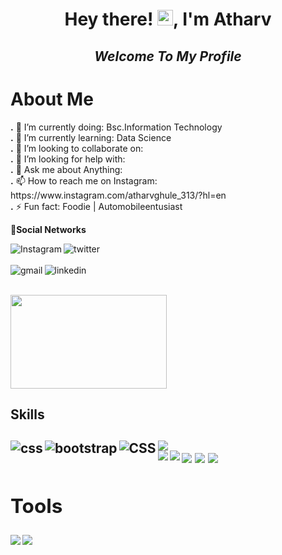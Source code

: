 <h1 align="center">Hey there! <img src="https://media.giphy.com/media/hvRJCLFzcasrR4ia7z/giphy.gif" width="25px">, I'm Atharv</h1>

  <h2 align="center" style="color:'green'"> <i>Welcome To My Profile</i> </h2>
  
  <h1> About Me</h1>
  <p>
  <b>.</b> 🔭 I’m currently doing: Bsc.Information Technology <br>
  <b>.</b> 🌱 I’m currently learning: Data Science <br>
  <b>.</b> 👯 I’m looking to collaborate on: <br>
  <b>.</b> 🤔 I’m looking for help with: <br>
  <b>.</b> 💬 Ask me about Anything: <br>
  <b>.</b> 📫 How to reach me on Instagram: https://www.instagram.com/atharvghule_313/?hl=en<br>
  <b>.</b> ⚡ Fun fact: Foodie | Automobileentusiast
  </p>
  
  📱<b>Social Networks</b>
 
  [<img align="left" alt="Instagram" src="https://img.shields.io/badge/Instagram-E4405F?style=for-the-badge&logo=instagram&logoColor=white" />](https://www.instagram.com/atharvghule_313/?hl=en)
  
  [<img align="left" alt="twitter" src="https://img.shields.io/badge/twitter%20-blue?logo=twitter&logoColor=white&style=for-the-badge" />](https://twitter.com/atharv_ghule)
  <br>
  <br>
  [<img align="left" alt="gmail" src="https://img.shields.io/badge/Gmail-D14836?style=for-the-badge&logo=gmail&logoColor=white" />](https://mail.google.com/mail/u/0/#inbox)
  [<img  align="left" alt="linkedin" src="https://img.shields.io/badge/LinkedIn-0077B5?style=for-the-badge&logo=linkedin&logoColor=white" />](http://www.linkedin.com/in/atharv-ghule)
  
  <br>
  <br>
  <img align="Center"src=https://cdn.dribbble.com/users/1162077/screenshots/3848914/programmer.gif height="150" width="250" />
  
  <h2> Skills <h2>
  <div style="">
  <img src="https://img.shields.io/badge/Python-3776AB?style=for-the-badge&logo=python&logoColor=white" /> 

  <img align="left" alt="css" src="https://img.shields.io/badge/css3-%231572B6.svg?style=for-the-badge&logo=css3&logoColor=white" />

  <img align="left" alt="bootstrap" src="https://img.shields.io/badge/bootstrap-%23563D7C.svg?style=for-the-badge&logo=bootstrap&logoColor=white" />
 
  <img align="left" alt="CSS" src="https://img.shields.io/badge/html5-%23E34F26.svg?style=for-the-badge&logo=html5&logoColor=white" />
 <br>
  
  <img align="left" src="https://img.shields.io/badge/Java-ED8B00?style=for-the-badge&logo=java&logoColor=white" />
   
  <img align="left" src="https://img.shields.io/badge/PHP-777BB4?style=for-the-badge&logo=php&logoColor=white" />   
  <img src="https://img.shields.io/badge/C-00599C?style=for-the-badge&logo=c&logoColor=white" />
  <img src="https://img.shields.io/badge/C%2B%2B-00599C?style=for-the-badge&logo=c%2B%2B&logoColor=white" /> 
  <img src="https://img.shields.io/badge/JavaScript-323330?style=for-the-badge&logo=javascript&logoColor=F7DF1E" / >
  

  ## Tools
  <img align="left" src="https://img.shields.io/badge/Visual_Studio_Code-0078D4?style=for-the-badge&logo=visual%20studio%20code&logoColor=white" /> 
  <img align="left" src="https://img.shields.io/badge/Tableau-E97627?style=for-the-badge&logo=Tableau&logoColor=white" />
    

    
  
  
